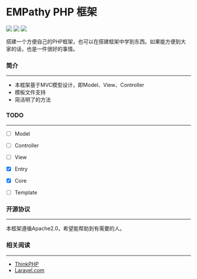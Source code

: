 # EMPathy PHP 框架

![](https://travis-ci.org/LittleJake/EMPathy.svg?branch=master)    ![](https://img.shields.io/hexpm/l/plug.svg)    ![](https://img.shields.io/badge/php_tested-5.6.25-brightgreen.svg)



搭建一个方便自己的PHP框架，也可以在搭建框架中学到东西。如果能方便到大家的话，也是一件很好的事情。



### 简介

----

- 本框架基于MVC模型设计，即Model、View、Controller
- 模板文件支持
- 简洁明了的方法



### TODO

----

- [ ] Model
- [ ] Controller
- [ ] View
- [x] Entry
- [x] Core
- [ ] Template



### 开源协议

----

本框架遵循Apache2.0，希望能帮助到有需要的人。





### 相关阅读

----

- [ThinkPHP](http://www.thinkphp.cn/)
- [Laravel.com](https://laravel.com/)

